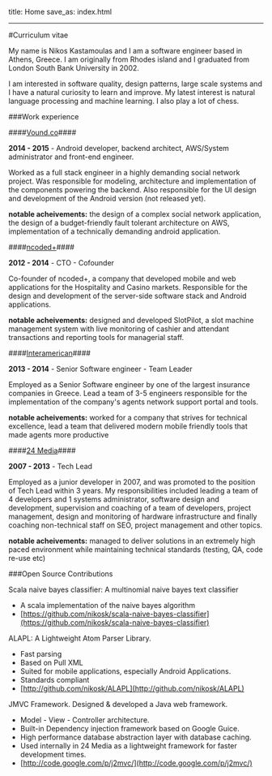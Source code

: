 title: Home
save_as: index.html

-----

#Curriculum vitae

My name is Nikos Kastamoulas and I am a software engineer based in Athens, Greece. I am originally from Rhodes island and I graduated from London South Bank University in 2002.


I am interested in software quality, design patterns, large scale systems and I have a natural curiosity to learn and improve. My latest interest is natural language processing and machine learning. I also play a lot of chess.


###Work experience

####[Vound.co](https://vound.co/)####

**2014 - 2015** - Android developer, backend architect, AWS/System administrator and front-end engineer. 

Worked as a full stack engineer in a highly demanding social network project. Was responsible for modeling, architecture and implementation of the components powering the backend. Also responsible for the UI design and development of the Android version (not released yet). 

**notable acheivements:** the design of a complex social network application, the design of a budget-friendly fault tolerant architecture on AWS, implementation of a technically demanding android application.

####[ncoded+](http://ncoded.gr)####

**2012 - 2014** - CTO - Cofounder

Co-founder of ncoded+, a company that developed mobile and web applications for the Hospitality and Casino markets.
Responsible for the design and development of the server-side software stack and Android applications.

**notable acheivements:** designed and developed SlotPilot, a slot machine management system with live monitoring of cashier and attendant transactions and reporting tools for managerial staff.


####[Interamerican](http://www.interamerican.gr/)####

**2013 - 2014** - Senior Software engineer - Team Leader

Employed as a Senior Software engineer by one of the largest insurance companies in Greece.
Lead a team of 3-5 engineers responsible for the implementation of the company's agents network support portal and tools.

**notable acheivements:** worked for a company that strives for technical excellence, lead a team that delivered modern mobile friendly tools that made agents more productive

####[24 Media](http://24media.gr)####

**2007 - 2013** - Tech Lead

Employed as a junior developer in 2007, and was promoted to the position of Tech Lead within 3 years.
My responsibilities included leading a team of 4 developers and 1 systems administrator, software design and development,
supervision and coaching of a team of developers, project management, design and monitoring of hardware infrastructure and
finally coaching non-technical staff on SEO, project management and other topics.

**notable acheivements:** managed to deliver solutions in an extremely high paced environment while maintaining technical standards (testing, QA, code re-use etc)

###Open Source Contributions

Scala naive bayes classifier: A multinomial naive bayes text classifier

* A scala implementation of the naive bayes algorithm
* [https://github.com/nikosk/scala-naive-bayes-classifier](https://github.com/nikosk/scala-naive-bayes-classifier)

ALAPL: A Lightweight Atom Parser Library.

* Fast parsing
* Based on Pull XML
* Suited for mobile applications, especially Android Applications.
* Standards compliant
* [http://github.com/nikosk/ALAPL](http://github.com/nikosk/ALAPL)

JMVC Framework. Designed & developed a Java web framework.

* Model - View - Controller architecture.
* Built-in Dependency injection framework based on Google Guice.
* High performance database abstraction layer with database caching.
* Used internally in 24 Media as a lightweight framework for faster development times.
* [http://code.google.com/p/j2mvc/](http://code.google.com/p/j2mvc/)


